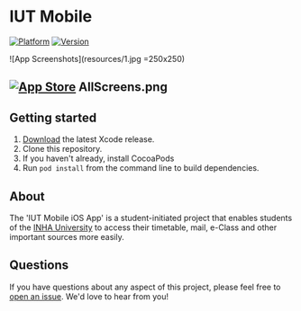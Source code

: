 # IUT Mobile

[![Platform](https://img.shields.io/badge/platform-iOS-blue.svg)](https://github.com/zafarivaev/IUT-Mobile)
[![Version](https://img.shields.io/badge/version-1.1.0-green.svg)](https://itunes.apple.com/us/app/iut-mobile/id1457086006)



![App Screenshots](resources/1.jpg =250x250)


[![App Store](https://linkmaker.itunes.apple.com/assets/shared/badges/en-us/appstore-lrg.svg)](http://appstore.com/htwdresden)
AllScreens.png
---

## Getting started
1. [Download](https://developer.apple.com/xcode/download/) the latest Xcode release.
2. Clone this repository.
3. If you haven't already, install CocoaPods
4. Run `pod install` from the command line to build dependencies.

## About
The 'IUT Mobile iOS App' is a student-initiated project that enables students of the [INHA University](https://www.inha.uz) to access their timetable, mail, e-Class and other important sources more easily.

## Questions
If you have questions about any aspect of this project, please feel free to [open an issue](https://github.com/HTWDD/htwcampus/issues/new). We'd love to hear from you!
